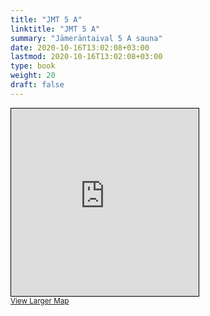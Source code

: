 ```yaml
---
title: "JMT 5 A"
linktitle: "JMT 5 A"
summary: "Jämeräntaival 5 A sauna"
date: 2020-10-16T13:02:08+03:00
lastmod: 2020-10-16T13:02:08+03:00
type: book
weight: 20
draft: false
---
```


<iframe width="300" height="300" frameborder="0" scrolling="no" marginheight="0" marginwidth="0" src="https://www.openstreetmap.org/export/embed.html?bbox=24.835367202758793%2C60.18724115343197%2C24.83984649181366%2C60.18845062137484&amp;layer=mapnik&amp;marker=60.187845892973094%2C24.837606847286224" style="border: 1px solid black"></iframe><br/><small><a href="https://www.openstreetmap.org/?mlat=60.18785&amp;mlon=24.83761#map=19/60.18785/24.83761&amp;layers=N">View Larger Map</a></small>
